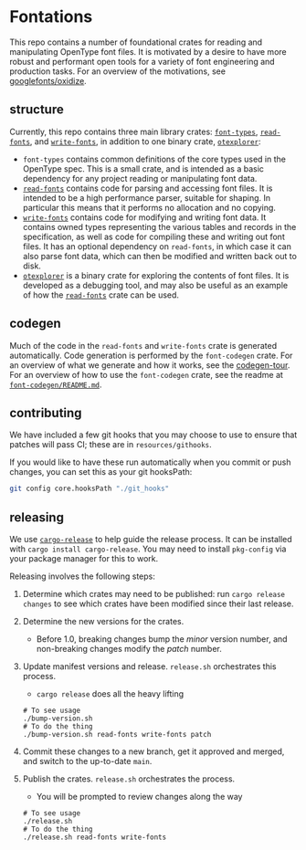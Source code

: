 # Fontations

This repo contains a number of foundational crates for reading and
manipulating OpenType font files. It is motivated by a desire to have more
robust and performant open tools for a variety of font engineering and
production tasks. For an overview of the motivations, see
[googlefonts/oxidize][oxidize].

## structure

Currently, this repo contains three main library crates: [`font-types`][], [`read-fonts`][],
and [`write-fonts`][], in addition to one binary crate, [`otexplorer`][]:

- `font-types` contains common definitions of the core types used in the
  OpenType spec. This is a small crate, and is intended as a basic dependency
  for any project reading or manipulating font data.
- [`read-fonts`][] contains code for parsing and accessing font files. It is
  intended to be a high performance parser, suitable for shaping. In particular
  this means that it performs no allocation and no copying.
- [`write-fonts`][] contains code for modifying and writing font data. It contains
  owned types representing the various tables and records in the specification,
  as well as code for compiling these and writing out font files. It has an
  optional dependency on `read-fonts`, in which case it can also parse font
  data, which can then be modified and written back out to disk.
- [`otexplorer`][] is a binary crate for exploring the contents of font files.
  It is developed as a debugging tool, and may also be useful as an example of
  how the [`read-fonts`][] crate can be used.

## codegen

Much of the code in the `read-fonts` and `write-fonts` crate is generated
automatically. Code generation is performed by the `font-codegen` crate. For an
overview of what we generate and how it works, see the [codegen-tour][]. For an
overview of how to use the `font-codegen` crate, see the readme at
[`font-codegen/README.md`][codegen-readme].

## contributing

We have included a few git hooks that you may choose to use to ensure that
patches will pass CI; these are in `resources/githooks`.

If you would like to have these run automatically when you commit or push
changes, you can set this as your git hooksPath:

```sh
git config core.hooksPath "./git_hooks"
```

## releasing

We use [`cargo-release`] to help guide the release process. It can be installed
with `cargo install cargo-release`. You may need to install `pkg-config` via your
package manager for this to work.

Releasing involves the following steps:

1. Determine which crates may need to be published: run `cargo release changes`
   to see which crates have been modified since their last release.
1. Determine the new versions for the crates.
   * Before 1.0, breaking changes bump the *minor* version number, and non-breaking changes modify the *patch* number.
1. Update manifest versions and release. `release.sh` orchestrates this process.
   * `cargo release` does all the heavy lifting

   ```shell
   # To see usage
   ./bump-version.sh
   # To do the thing
   ./bump-version.sh read-fonts write-fonts patch
   ```

1. Commit these changes to a new branch, get it approved and merged, and switch
   to the up-to-date `main`.
1. Publish the crates. `release.sh` orchestrates the process.
   * You will be prompted to review changes along the way

   ```shell
   # To see usage
   ./release.sh
   # To do the thing
   ./release.sh read-fonts write-fonts
   ```

[codegen-readme]: ./font-codegen/README.md
[`read-fonts`]: ./read-fonts
[`font-types`]: ./font-types
[`write-fonts`]: ./write-fonts
[`otexplorer`]: ./otexplorer
[oxidize]: https://github.com/googlefonts/oxidize
[codegen-tour]: ./docs/codegen-tour.md
[`cargo-release`]: https://github.com/crate-ci/cargo-release
